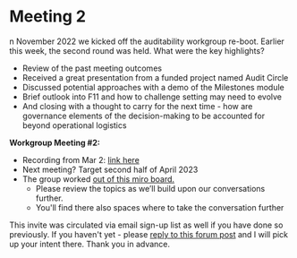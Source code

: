 # Meeting 2

n November 2022 we kicked off the auditability workgroup re-boot. Earlier this week, the second round was held. What were the key highlights?

* Review of the past meeting outcomes
* Received a great presentation from a funded project named Audit Circle
* Discussed potential approaches with a demo of the Milestones module
* Brief outlook into F11 and how to challenge setting may need to evolve
* And closing with a thought to carry for the next time - how are governance elements of the decision-making to be accounted for beyond operational logistics

**Workgroup Meeting #2:**

* Recording from Mar 2: [link here](https://us06web.zoom.us/rec/share/Q0DgW4bYv6sJ-pGDRqnKu64UXwPjOSGKV7rxfWk1i-9XdXe3jr0e8cq-8u7aFt03.AvRgR2utv55ATOj-)
* Next meeting? Target second half of April 2023
* The group worked [out of this miro board.](https://miro.com/app/board/uXjVOQvpE34=/?moveToViewport=366466,-169165,40257,20521\&embedId=996049389032%22%20frameborder%3D%220%22%20scrolling%3D%22no%22%20allowfullscreen%3E%3C%2Fiframe%3E)&#x20;
  * Please review the topics as we’ll build upon our conversations further.
  * You'll find there also spaces where to take the conversation further

This invite was circulated via email sign-up list as well if you have done so previously. If you haven't yet - please [reply to this forum post](https://forum.cardano.org/t/auditability-workgroup-meeting-2-mar-2-3pm-utc-youre-invited/114677) and I will pick up your intent there. Thank you in advance.&#x20;
